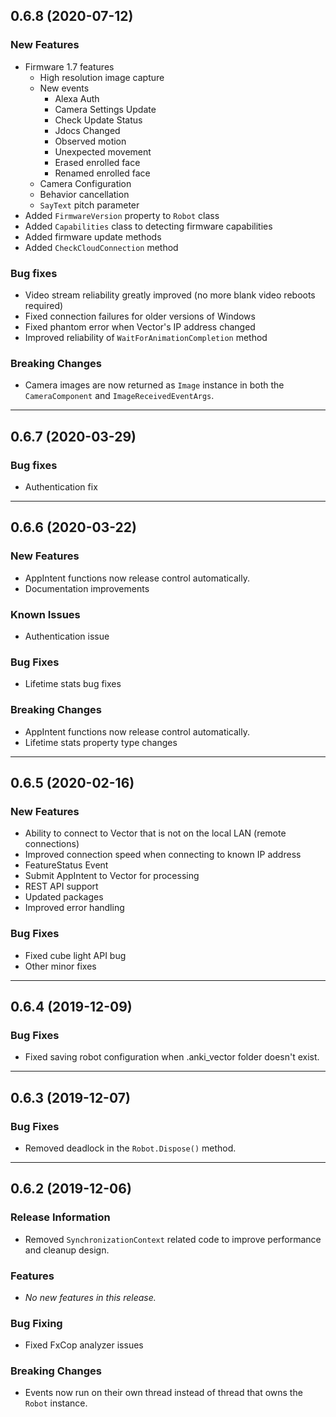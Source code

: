 ## 0.6.8 (2020-07-12)

### New Features

* Firmware 1.7 features
  * High resolution image capture
  * New events
    * Alexa Auth
    * Camera Settings Update
    * Check Update Status
    * Jdocs Changed
    * Observed motion
    * Unexpected movement
    * Erased enrolled face
    * Renamed enrolled face
  * Camera Configuration
  * Behavior cancellation
  * `SayText` pitch parameter
* Added `FirmwareVersion` property to `Robot` class
* Added `Capabilities` class to detecting firmware capabilities
* Added firmware update methods
* Added `CheckCloudConnection` method

### Bug fixes

* Video stream reliability greatly improved (no more blank video reboots required)
* Fixed connection failures for older versions of Windows
* Fixed phantom error when Vector's IP address changed
* Improved reliability of `WaitForAnimationCompletion` method

### Breaking Changes

* Camera images are now returned as `Image` instance in both the `CameraComponent` and `ImageReceivedEventArgs`.

---

## 0.6.7 (2020-03-29)

### Bug fixes

* Authentication fix

---

## 0.6.6 (2020-03-22)

### New Features

* AppIntent functions now release control automatically.
* Documentation improvements

### Known Issues

* Authentication issue

### Bug Fixes

* Lifetime stats bug fixes

### Breaking Changes

* AppIntent functions now release control automatically.
* Lifetime stats property type changes

---

## 0.6.5 (2020-02-16)

### New Features

* Ability to connect to Vector that is not on the local LAN (remote connections)
* Improved connection speed when connecting to known IP address
* FeatureStatus Event
* Submit AppIntent to Vector for processing
* REST API support
* Updated packages
* Improved error handling

### Bug Fixes

* Fixed cube light API bug
* Other minor fixes


---

## 0.6.4 (2019-12-09)

### Bug Fixes

* Fixed saving robot configuration when .anki_vector folder doesn't exist.


---

## 0.6.3 (2019-12-07)

### Bug Fixes

* Removed deadlock in the `Robot.Dispose()` method.  

---

## 0.6.2 (2019-12-06)

### Release Information

* Removed `SynchronizationContext` related code to improve performance and cleanup design.  

### Features

* *No new features in this release.*

### Bug Fixing

* Fixed FxCop analyzer issues

### Breaking Changes

* Events now run on their own thread instead of thread that owns the `Robot` instance.


